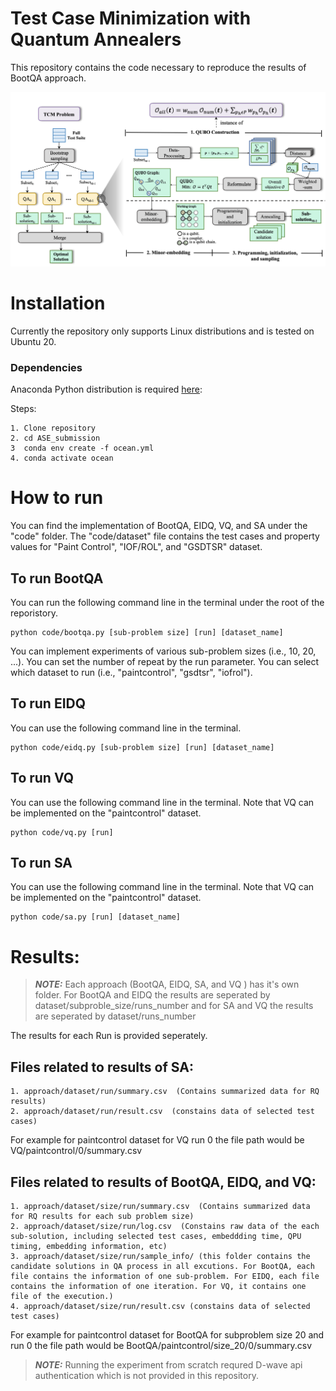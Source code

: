 # Test Case Minimization with Quantum Annealers
This repository contains the code necessary to reproduce the results of BootQA approach.

![alt text](bootqa.png)

# Installation
Currently the repository only supports Linux distributions and is tested on Ubuntu 20.

### Dependencies

Anaconda Python distribution is required [here](https://www.anaconda.com/products/distribution):

Steps:

    1. Clone repository
    2. cd ASE_submission
    3  conda env create -f ocean.yml
    4. conda activate ocean
 
 # How to run
 You can find the implementation of BootQA, EIDQ, VQ, and SA under the "code" folder. The "code/dataset" file contains the test cases and property values for "Paint Control", "IOF/ROL", and "GSDTSR" dataset.
 
 ## To run BootQA
 You can run the following command line in the terminal under the root of the reporistory.
 ```
 python code/bootqa.py [sub-problem size] [run] [dataset_name]
 ```
 You can implement experiments of various sub-problem sizes (i.e., 10, 20, ...). You can set the number of repeat by the run parameter. You can select which dataset to run (i.e., "paintcontrol", "gsdtsr", "iofrol").
 
## To run EIDQ
You can use the following command line in the terminal.
 ```
 python code/eidq.py [sub-problem size] [run] [dataset_name]
 ```
## To run VQ
You can use the following command line in the terminal. Note that VQ can be implemented on the "paintcontrol" dataset.
 ```
 python code/vq.py [run]
 ```
 
## To run SA
You can use the following command line in the terminal. Note that VQ can be implemented on the "paintcontrol" dataset.
 ```
 python code/sa.py [run] [dataset_name]
 ```
 
# Results:
> **_NOTE:_** Each approach (BootQA, EIDQ, SA, and VQ ) has it's own folder. For BootQA and EIDQ the results are seperated by dataset/subproble_size/runs_number and for SA and VQ the results are seperated by dataset/runs_number

The results for each Run is provided seperately.
## Files related to results of SA:

    1. approach/dataset/run/summary.csv  (Contains summarized data for RQ results)
    2. approach/dataset/run/result.csv  (constains data of selected test cases)
For example for paintcontrol dataset for VQ run 0 the file path would be VQ/paintcontrol/0/summary.csv

## Files related to results of BootQA, EIDQ, and VQ:

    1. approach/dataset/size/run/summary.csv  (Contains summarized data for RQ results for each sub problem size)
    2. approach/dataset/size/run/log.csv  (Constains raw data of the each sub-solution, including selected test cases, embeddding time, QPU timing, embedding information, etc)
    3. approach/dataset/size/run/sample_info/ (this folder contains the candidate solutions in QA process in all excutions. For BootQA, each file contains the information of one sub-problem. For EIDQ, each file contains the information of one iteration. For VQ, it contains one file of the execution.)
    4. approach/dataset/size/run/result.csv (constains data of selected test cases)
For example for paintcontrol dataset for BootQA for subproblem size 20 and run 0 the file path would be BootQA/paintcontrol/size_20/0/summary.csv

> **_NOTE:_** Running the experiment from scratch requred D-wave api authentication which is not provided in this repository.
